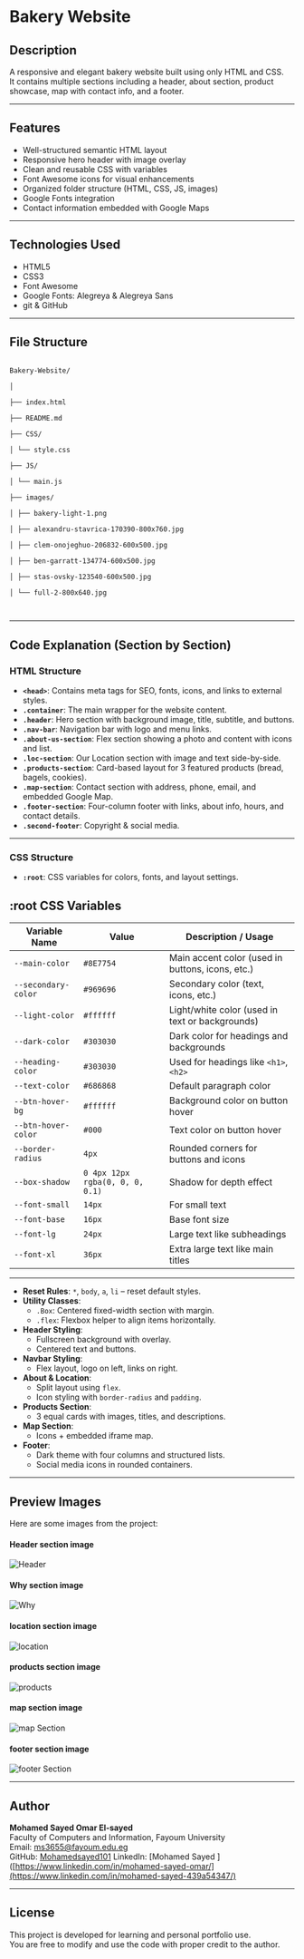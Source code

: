 # Bakery Website

## Description

A responsive and elegant bakery website built using only HTML and CSS.  
It contains multiple sections including a header, about section, product showcase, map with contact info, and a footer.

---

## Features

- Well-structured semantic HTML layout
- Responsive hero header with image overlay
- Clean and reusable CSS with variables
- Font Awesome icons for visual enhancements
- Organized folder structure (HTML, CSS, JS, images)
- Google Fonts integration
- Contact information embedded with Google Maps

---

## Technologies Used

- HTML5
- CSS3
- Font Awesome 
- Google Fonts: Alegreya & Alegreya Sans
- git & GitHub

---

## File Structure

```

Bakery-Website/

│

├── index.html

├── README.md

├── CSS/

│ └── style.css

├── JS/

│ └── main.js

├── images/

│ ├── bakery-light-1.png

│ ├── alexandru-stavrica-170390-800x760.jpg

│ ├── clem-onojeghuo-206832-600x500.jpg

│ ├── ben-garratt-134774-600x500.jpg

│ ├── stas-ovsky-123540-600x500.jpg

│ └── full-2-800x640.jpg



```

---

##  Code Explanation (Section by Section)

###  HTML Structure

- **`<head>`**: Contains meta tags for SEO, fonts, icons, and links to external styles.
- **`.container`**: The main wrapper for the website content.
- **`.header`**: Hero section with background image, title, subtitle, and buttons.
- **`.nav-bar`**: Navigation bar with logo and menu links.
- **`.about-us-section`**: Flex section showing a photo and content with icons and list.
- **`.loc-section`**: Our Location section with image and text side-by-side.
- **`.products-section`**: Card-based layout for 3 featured products (bread, bagels, cookies).
- **`.map-section`**: Contact section with address, phone, email, and embedded Google Map.
- **`.footer-section`**: Four-column footer with links, about info, hours, and contact details.
- **`.second-footer`**: Copyright & social media.

---

### CSS Structure

- **`:root`**: CSS variables for colors, fonts, and layout settings.

## :root CSS Variables

| Variable Name            | Value                                        | Description / Usage                                |
|--------------------------|----------------------------------------------|-----------------------------------------------------|
| `--main-color`           | `#8E7754`                                    | Main accent color (used in buttons, icons, etc.)   |
| `--secondary-color`      | `#969696`                                    | Secondary color (text, icons, etc.)                |
| `--light-color`          | `#ffffff`                                    | Light/white color (used in text or backgrounds)    |
| `--dark-color`           | `#303030`                                    | Dark color for headings and backgrounds            |
| `--heading-color`        | `#303030`                                    | Used for headings like `<h1>`, `<h2>`              |
| `--text-color`           | `#686868`                                    | Default paragraph color                            |
| `--btn-hover-bg`         | `#ffffff`                                    | Background color on button hover                   |
| `--btn-hover-color`      | `#000`                                       | Text color on button hover                         |
| `--border-radius`        | `4px`                                        | Rounded corners for buttons and icons              |
| `--box-shadow`           | `0 4px 12px rgba(0, 0, 0, 0.1)`              | Shadow for depth effect                            |
| `--font-small`           | `14px`                                       | For small text                                     |
| `--font-base`            | `16px`                                       | Base font size                                     |
| `--font-lg`              | `24px`                                       | Large text like subheadings                        |
| `--font-xl`              | `36px`                                       | Extra large text like main titles                  |

---
- **Reset Rules**: `*`, `body`, `a`, `li` – reset default styles.
- **Utility Classes**:
  - `.Box`: Centered fixed-width section with margin.
  - `.flex`: Flexbox helper to align items horizontally.
- **Header Styling**:
  - Fullscreen background with overlay.
  - Centered text and buttons.
- **Navbar Styling**:
  - Flex layout, logo on left, links on right.
- **About & Location**:
  - Split layout using `flex`.
  - Icon styling with `border-radius` and `padding`.
- **Products Section**:
  - 3 equal cards with images, titles, and descriptions.
- **Map Section**:
  - Icons + embedded iframe map.
- **Footer**:
  - Dark theme with four columns and structured lists.
  - Social media icons in rounded containers.

---
## Preview Images

Here are some images from the project:

#### Header section image
![Header](./images/header.png)

#### Why section image
![Why](./images/whoWe.png)

#### location section image
![location](./images/loc.png)

#### products section image
![products](./images/Pros.png)

#### map section image
![map Section](./images/map.png)

#### footer section image
![footer Section](./images/footer.png)


---

## Author

**Mohamed Sayed Omar El-sayed**  
Faculty of Computers and Information, Fayoum University  
Email: [ms3655@fayoum.edu.eg](mailto:ms3655@fayoum.edu.eg)  
GitHub: [Mohamedsayed101](https://github.com/Mohamedsayed101)
LinkedIn: [Mohamed Sayed ]([https://www.linkedin.com/in/mohamed-sayed-omar/](https://www.linkedin.com/in/mohamed-sayed-439a54347/)

---

## License

This project is developed for learning and personal portfolio use.  
You are free to modify and use the code with proper credit to the author.
